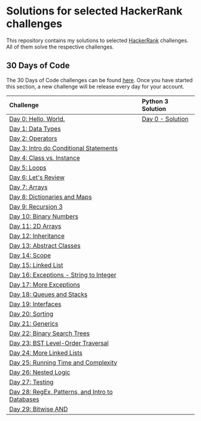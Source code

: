 # Solutions for selected HackerRank challenges

This repository contains my solutions to selected [HackerRank](https://www.hackerrank.com/) challenges. All of them solve the respective challenges.

## 30 Days of Code

The 30 Days of Code challenges can be found [here](https://www.hackerrank.com/domains/tutorials/30-days-of-code). Once you have started this section, a new challenge will be release every day for your account.


| Challenge                                                    | Python 3 Solution                                          |
| :----------------------------------------------------------- | :--------------------------------------------------------- |
| [Day 0: Hello, World.](https://www.hackerrank.com/challenges/30-hello-world) | [Day 0 - Solution](/30-days-of-code-python/day_00.py)      
| [Day 1: Data Types](https://www.hackerrank.com/challenges/30-data-types) | |
| [Day 2: Operators](https://www.hackerrank.com/challenges/30-operators) |     |
| [Day 3: Intro do Conditional Statements](https://www.hackerrank.com/challenges/30-conditional-statements) | 
| [Day 4: Class vs. Instance](https://www.hackerrank.com/challenges/30-class-vs-instance) |
| [Day 5: Loops](https://www.hackerrank.com/challenges/30-loops) |  |
| [Day 6: Let's Review](https://www.hackerrank.com/challenges/30-review-loop) |     |
| [Day 7: Arrays](https://www.hackerrank.com/challenges/30-arrays) |     |
| [Day 8: Dictionaries and Maps](https://www.hackerrank.com/challenges/30-dictionaries-and-maps) |     |
| [Day 9: Recursion 3](https://www.hackerrank.com/challenges/30-recursion) |      |
| [Day 10: Binary Numbers](https://www.hackerrank.com/challenges/30-binary-numbers) |     |
| [Day 11: 2D Arrays](https://www.hackerrank.com/challenges/30-2d-arrays) |  |
| [Day 12: Inheritance](https://www.hackerrank.com/challenges/30-inheritance) |      |
| [Day 13: Abstract Classes](https://www.hackerrank.com/challenges/30-abstract-classes) |     |
| [Day 14: Scope](https://www.hackerrank.com/challenges/30-scope) |   |
| [Day 15: Linked List](https://www.hackerrank.com/challenges/30-linked-list) |    |
| [Day 16: Exceptions - String to Integer](https://www.hackerrank.com/challenges/30-exceptions-string-to-integer) |     |
| [Day 17: More Exceptions](https://www.hackerrank.com/challenges/30-more-exceptions) |    |
| [Day 18: Queues and Stacks](https://www.hackerrank.com/challenges/30-queues-stacks) |   |
| [Day 19: Interfaces](https://www.hackerrank.com/challenges/30-interfaces) | |
| [Day 20: Sorting](https://www.hackerrank.com/challenges/30-sorting) | 
| [Day 21: Generics](https://www.hackerrank.com/challenges/30-generics) | 
| [Day 22: Binary Search Trees](https://www.hackerrank.com/challenges/30-binary-search-trees) |   |
| [Day 23: BST Level-Order Traversal](https://www.hackerrank.com/challenges/30-binary-trees) |     |
| [Day 24: More Linked Lists](https://www.hackerrank.com/challenges/30-linked-list-deletion) |   |
| [Day 25: Running Time and Complexity](https://www.hackerrank.com/challenges/30-running-time-and-complexity) |   |
| [Day 26: Nested Logic](https://www.hackerrank.com/challenges/30-nested-logic) | 
| [Day 27: Testing](https://www.hackerrank.com/challenges/30-testing) |    |
| [Day 28: RegEx, Patterns, and Intro to Databases](https://www.hackerrank.com/challenges/30-regex-patterns) |     |
| [Day 29: Bitwise AND](https://www.hackerrank.com/challenges/30-bitwise-and) |   |
